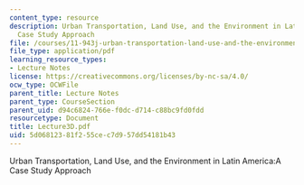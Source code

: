 ```yaml
---
content_type: resource
description: Urban Transportation, Land Use, and the Environment in Latin America:A
  Case Study Approach
file: /courses/11-943j-urban-transportation-land-use-and-the-environment-spring-2002/5d06812381f255cec7d957dd54181b43_Lecture3D.pdf
file_type: application/pdf
learning_resource_types:
- Lecture Notes
license: https://creativecommons.org/licenses/by-nc-sa/4.0/
ocw_type: OCWFile
parent_title: Lecture Notes
parent_type: CourseSection
parent_uid: d94c6824-766e-f0dc-d714-c88bc9fd0fdd
resourcetype: Document
title: Lecture3D.pdf
uid: 5d068123-81f2-55ce-c7d9-57dd54181b43
---
```

Urban Transportation, Land Use, and the Environment in Latin America:A Case Study Approach